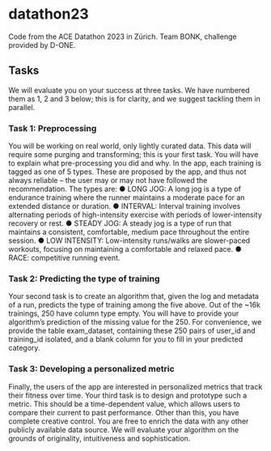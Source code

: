 # datathon23
Code from the ACE Datathon 2023 in Zürich.
Team BONK, challenge provided by D-ONE.

## Tasks
We will evaluate you on your success at three tasks. We have numbered them as 1, 2 and 3 below; this is for clarity, and we suggest tackling them in parallel.
### Task 1: Preprocessing
You will be working on real world, only lightly curated data. This data will require some purging and transforming; this is your first task. You will have to explain what pre-processing you did and why.
In the app, each training is tagged as one of 5 types. These are proposed by the app, and thus not always reliable – the user may or may not have followed the recommendation. The types are:
● LONG JOG: A long jog is a type of endurance training where the runner maintains a moderate pace for an extended distance or duration.
● INTERVAL: Interval training involves alternating periods of high-intensity exercise with periods of lower-intensity recovery or rest.
● STEADY JOG: A steady jog is a type of run that maintains a consistent, comfortable, medium pace throughout the entire session.
● LOW INTENSITY: Low-intensity runs/walks are slower-paced workouts, focusing on maintaining a comfortable and relaxed pace.
● RACE: competitive running event.
### Task 2: Predicting the type of training
Your second task is to create an algorithm that, given the log and metadata of a run, predicts the type of training among the five above.
Out of the ~16k trainings, 250 have column type empty. You will have to provide your algorithm’s prediction of the missing value for the 250. For convenience, we provide the table exam_dataset, containing these 250 pairs of user_id and training_id isolated, and a blank column for you to fill in your predicted category.
### Task 3: Developing a personalized metric
Finally, the users of the app are interested in personalized metrics that track their fitness over time. Your third task is to design and prototype such a metric. This should be a time-dependent value, which allows users to compare their current to past performance.
Other than this, you have complete creative control. You are free to enrich the data with any other publicly available data source. We will evaluate your algorithm on the grounds of originality, intuitiveness and sophistication.